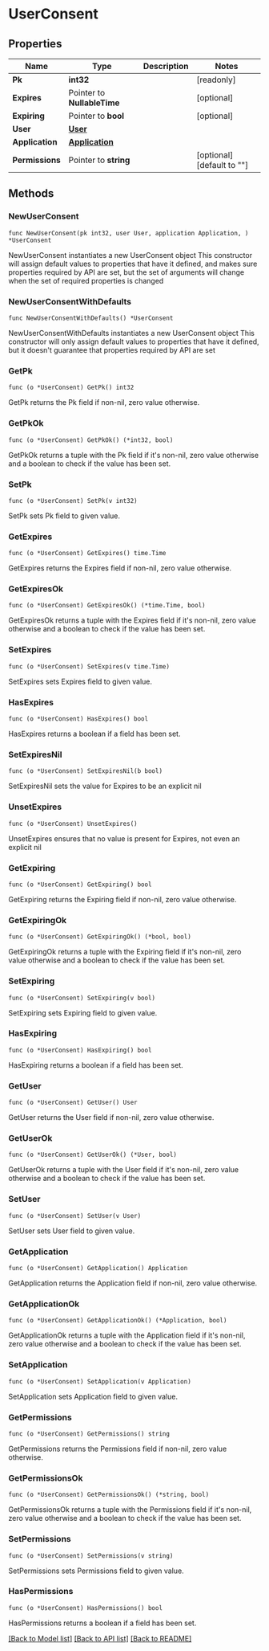 # UserConsent

## Properties

Name | Type | Description | Notes
------------ | ------------- | ------------- | -------------
**Pk** | **int32** |  | [readonly] 
**Expires** | Pointer to **NullableTime** |  | [optional] 
**Expiring** | Pointer to **bool** |  | [optional] 
**User** | [**User**](User.md) |  | 
**Application** | [**Application**](Application.md) |  | 
**Permissions** | Pointer to **string** |  | [optional] [default to ""]

## Methods

### NewUserConsent

`func NewUserConsent(pk int32, user User, application Application, ) *UserConsent`

NewUserConsent instantiates a new UserConsent object
This constructor will assign default values to properties that have it defined,
and makes sure properties required by API are set, but the set of arguments
will change when the set of required properties is changed

### NewUserConsentWithDefaults

`func NewUserConsentWithDefaults() *UserConsent`

NewUserConsentWithDefaults instantiates a new UserConsent object
This constructor will only assign default values to properties that have it defined,
but it doesn't guarantee that properties required by API are set

### GetPk

`func (o *UserConsent) GetPk() int32`

GetPk returns the Pk field if non-nil, zero value otherwise.

### GetPkOk

`func (o *UserConsent) GetPkOk() (*int32, bool)`

GetPkOk returns a tuple with the Pk field if it's non-nil, zero value otherwise
and a boolean to check if the value has been set.

### SetPk

`func (o *UserConsent) SetPk(v int32)`

SetPk sets Pk field to given value.


### GetExpires

`func (o *UserConsent) GetExpires() time.Time`

GetExpires returns the Expires field if non-nil, zero value otherwise.

### GetExpiresOk

`func (o *UserConsent) GetExpiresOk() (*time.Time, bool)`

GetExpiresOk returns a tuple with the Expires field if it's non-nil, zero value otherwise
and a boolean to check if the value has been set.

### SetExpires

`func (o *UserConsent) SetExpires(v time.Time)`

SetExpires sets Expires field to given value.

### HasExpires

`func (o *UserConsent) HasExpires() bool`

HasExpires returns a boolean if a field has been set.

### SetExpiresNil

`func (o *UserConsent) SetExpiresNil(b bool)`

 SetExpiresNil sets the value for Expires to be an explicit nil

### UnsetExpires
`func (o *UserConsent) UnsetExpires()`

UnsetExpires ensures that no value is present for Expires, not even an explicit nil
### GetExpiring

`func (o *UserConsent) GetExpiring() bool`

GetExpiring returns the Expiring field if non-nil, zero value otherwise.

### GetExpiringOk

`func (o *UserConsent) GetExpiringOk() (*bool, bool)`

GetExpiringOk returns a tuple with the Expiring field if it's non-nil, zero value otherwise
and a boolean to check if the value has been set.

### SetExpiring

`func (o *UserConsent) SetExpiring(v bool)`

SetExpiring sets Expiring field to given value.

### HasExpiring

`func (o *UserConsent) HasExpiring() bool`

HasExpiring returns a boolean if a field has been set.

### GetUser

`func (o *UserConsent) GetUser() User`

GetUser returns the User field if non-nil, zero value otherwise.

### GetUserOk

`func (o *UserConsent) GetUserOk() (*User, bool)`

GetUserOk returns a tuple with the User field if it's non-nil, zero value otherwise
and a boolean to check if the value has been set.

### SetUser

`func (o *UserConsent) SetUser(v User)`

SetUser sets User field to given value.


### GetApplication

`func (o *UserConsent) GetApplication() Application`

GetApplication returns the Application field if non-nil, zero value otherwise.

### GetApplicationOk

`func (o *UserConsent) GetApplicationOk() (*Application, bool)`

GetApplicationOk returns a tuple with the Application field if it's non-nil, zero value otherwise
and a boolean to check if the value has been set.

### SetApplication

`func (o *UserConsent) SetApplication(v Application)`

SetApplication sets Application field to given value.


### GetPermissions

`func (o *UserConsent) GetPermissions() string`

GetPermissions returns the Permissions field if non-nil, zero value otherwise.

### GetPermissionsOk

`func (o *UserConsent) GetPermissionsOk() (*string, bool)`

GetPermissionsOk returns a tuple with the Permissions field if it's non-nil, zero value otherwise
and a boolean to check if the value has been set.

### SetPermissions

`func (o *UserConsent) SetPermissions(v string)`

SetPermissions sets Permissions field to given value.

### HasPermissions

`func (o *UserConsent) HasPermissions() bool`

HasPermissions returns a boolean if a field has been set.


[[Back to Model list]](../README.md#documentation-for-models) [[Back to API list]](../README.md#documentation-for-api-endpoints) [[Back to README]](../README.md)



